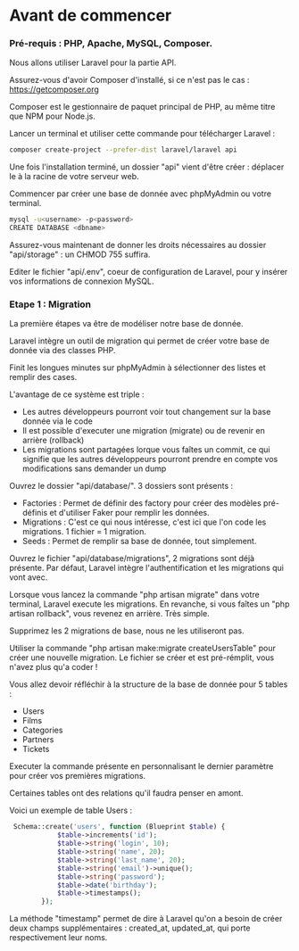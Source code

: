 # Avant de commencer

### Pré-requis : PHP, Apache, MySQL, Composer.

Nous allons utiliser Laravel pour la partie API.

Assurez-vous d'avoir Composer d'installé, si ce n'est pas le cas : https://getcomposer.org

Composer est le gestionnaire de paquet principal de PHP, au même titre que NPM pour Node.js.

Lancer un terminal et utiliser cette commande pour télécharger Laravel :

```sh
composer create-project --prefer-dist laravel/laravel api
```

Une fois l'installation terminé, un dossier "api" vient d'être créer : déplacer le à la racine de votre serveur web.

Commencer par créer une base de donnée avec phpMyAdmin ou votre terminal.

```sh
mysql -u<username> -p<password>
CREATE DATABASE <dbname>
```

Assurez-vous maintenant de donner les droits nécessaires au dossier "api/storage" : un CHMOD 755 suffira.

Editer le fichier "api/.env", coeur de configuration de Laravel, pour y insérer vos informations de connexion MySQL.

### Etape 1 : Migration

La première étapes va être de modéliser notre base de donnée.

Laravel intègre un outil de migration qui permet de créer votre base de donnée via des classes PHP.

Finit les longues minutes sur phpMyAdmin à sélectionner des listes et remplir des cases.

L'avantage de ce système est triple :

- Les autres développeurs pourront voir tout changement sur la base donnée via le code
- Il est possible d'executer une migration (migrate) ou de revenir en arrière (rollback)
- Les migrations sont partagées lorque vous faîtes un commit, ce qui signifie que les autres développeurs pourront prendre en compte vos modifications sans demander un dump

Ouvrez le dossier "api/database/". 3 dossiers sont présents :

- Factories : Permet de définir des factory pour créer des modèles pré-définis et d'utiliser Faker pour remplir les données.
- Migrations : C'est ce qui nous intéresse, c'est ici que l'on code les migrations. 1 fichier = 1 migration.
- Seeds : Permet de remplir sa base de donnée, tout simplement.

Ouvrez le fichier "api/database/migrations", 2 migrations sont déjà présente. Par défaut, Laravel intègre l'authentification et les migrations qui vont avec.

Lorsque vous lancez la commande "php artisan migrate" dans votre terminal, Laravel execute les migrations. En revanche, si vous faîtes un "php artisan rollback", vous revenez en arrière. Très simple.

Supprimez les 2 migrations de base, nous ne les utiliseront pas.

Utiliser la commande "php artisan make:migrate createUsersTable" pour créer une nouvelle migration. Le fichier se créer et est pré-rémplit, vous n'avez plus qu'a coder !

Vous allez devoir réfléchir à la structure de la base de donnée pour 5 tables :

- Users
- Films
- Categories
- Partners
- Tickets

Executer la commande présente en personnalisant le dernier paramètre pour créer vos premières migrations.

Certaines tables ont des relations qu'il faudra penser en amont.

Voici un exemple de table Users :

```php
 Schema::create('users', function (Blueprint $table) {
            $table->increments('id');
            $table->string('login', 10);
            $table->string('name', 20);
            $table->string('last_name', 20);
            $table->string('email')->unique();
            $table->string('password');
            $table->date('birthday');
            $table->timestamps();
        });
```

La méthode "timestamp" permet de dire à Laravel qu'on a besoin de créer deux champs supplémentaires : created_at, updated_at, qui porte respectivement leur noms.

